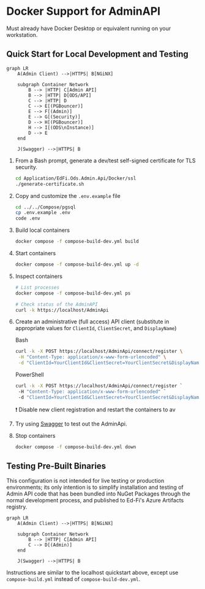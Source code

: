 # Docker Support for AdminAPI

Must already have Docker Desktop or equivalent running on your workstation.

## Quick Start for Local Development and Testing

```mermaid
graph LR
    A(Admin Client) -->|HTTPS| B[NGiNX]

    subgraph Container Network
        B --> |HTTP| C[Admin API]
        B --> |HTTP| D[ODS/API]
        C --> |HTTP| D
        C --> E[(PGBouncer)]
        E --> F[(Admin)]
        E --> G[(Security)]
        D --> H[(PGBouncer)]
        H --> I[(ODS\nInstance)]
        D --> E      
    end

    J(Swagger) -->|HTTPS| B
```

1. From a Bash prompt, generate a dev/test self-signed certificate for TLS security.

   ```bash
   cd Application/EdFi.Ods.Admin.Api/Docker/ssl
   ./generate-certificate.sh
   ```

2. Copy and customize the `.env.example` file

   ```bash
   cd ../../Compose/pgsql
   cp .env.example .env
   code .env
   ```

3. Build local containers

   ```bash
   docker compose -f compose-build-dev.yml build
   ```

4. Start containers

   ```bash
   docker compose -f compose-build-dev.yml up -d
   ```

5. Inspect containers

   ```bash
   # List processes
   docker compose -f compose-build-dev.yml ps

   # Check status of the AdminAPI
   curl -k https://localhost/AdminApi
   ```

6. Create an administrative (full access) API client (substitute in appropriate
   values for `ClientId`, `ClientSecret`, and `DisplayName`)

   Bash

   ```bash
   curl -k -X POST https://localhost/AdminApi/connect/register \
    -H "Content-Type: application/x-www-form-urlencoded" \
    -d "ClientId=YourClientId&ClientSecret=YourClientSecret&DisplayName=YourDisplayName"
   ```

   PowerShell

   ```bash
   curl -k -X POST https://localhost/AdminApi/connect/register `
    -H "Content-Type: application/x-www-form-urlencoded" `
    -d "ClientId=YourClientId&ClientSecret=YourClientSecret&DisplayName=YourDisplayName"
   ```

   :exclamation: Disable new client registration and restart the containers to av

7. Try using [Swagger](https://localhost/AdminApi/swagger/index.html) to test
   out the AdminApi.
8. Stop containers

   ```bash
   docker compose -f compose-build-dev.yml down
   ```

## Testing Pre-Built Binaries

This configuration is not intended for live testing or production environments;
its only intention is to simplify installation and testing of Admin API code
that has been bundled into NuGet Packages through the normal development
process, and published to Ed-Fi's Azure Artifacts registry.

```mermaid
graph LR
    A(Admin Client) -->|HTTPS| B[NGiNX]

    subgraph Container Network
        B --> |HTTP| C[Admin API]
        C --> D[(Admin)]
    end

    J(Swagger) -->|HTTPS| B
```

Instructions are similar to the localhost quickstart above, except use
`compose-build.yml` instead of `compose-build-dev.yml`.
